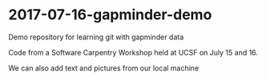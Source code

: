 
# 2017-07-16-gapminder-demo
Demo repository for learning git with gapminder data

Code from a Software Carpentry Workshop held at UCSF on July 15 and 16.

We can also add text and pictures from our local machine
